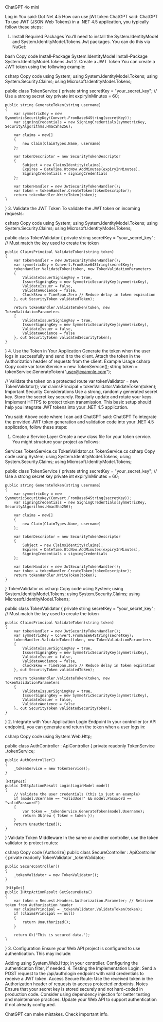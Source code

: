 
ChatGPT 4o mini

Log in
You said:
Dot Net 4.5 How can use jWt token 
ChatGPT said:
ChatGPT
To use JWT (JSON Web Tokens) in a .NET 4.5 application, you typically follow these steps:

1. Install Required Packages
You'll need to install the System.IdentityModel and System.IdentityModel.Tokens.Jwt packages. You can do this via NuGet:

bash
Copy code
Install-Package System.IdentityModel
Install-Package System.IdentityModel.Tokens.Jwt
2. Create a JWT Token
You can create a JWT token using the following example:

csharp
Copy code
using System;
using System.IdentityModel.Tokens;
using System.Security.Claims;
using Microsoft.IdentityModel.Tokens;

public class TokenService
{
    private string secretKey = "your_secret_key"; // Use a strong secret key
    private int expiryInMinutes = 60;

    public string GenerateToken(string username)
    {
        var symmetricKey = new SymmetricSecurityKey(Convert.FromBase64String(secretKey));
        var signingCredentials = new SigningCredentials(symmetricKey, SecurityAlgorithms.HmacSha256);

        var claims = new[]
        {
            new Claim(ClaimTypes.Name, username)
        };

        var tokenDescriptor = new SecurityTokenDescriptor
        {
            Subject = new ClaimsIdentity(claims),
            Expires = DateTime.UtcNow.AddMinutes(expiryInMinutes),
            SigningCredentials = signingCredentials
        };

        var tokenHandler = new JwtSecurityTokenHandler();
        var token = tokenHandler.CreateToken(tokenDescriptor);
        return tokenHandler.WriteToken(token);
    }
}
3. Validate the JWT Token
To validate the JWT token on incoming requests:

csharp
Copy code
using System;
using System.IdentityModel.Tokens;
using System.Security.Claims;
using Microsoft.IdentityModel.Tokens;

public class TokenValidator
{
    private string secretKey = "your_secret_key"; // Must match the key used to create the token

    public ClaimsPrincipal ValidateToken(string token)
    {
        var tokenHandler = new JwtSecurityTokenHandler();
        var symmetricKey = Convert.FromBase64String(secretKey);
        tokenHandler.ValidateToken(token, new TokenValidationParameters
        {
            ValidateIssuerSigningKey = true,
            IssuerSigningKey = new SymmetricSecurityKey(symmetricKey),
            ValidateIssuer = false,
            ValidateAudience = false,
            ClockSkew = TimeSpan.Zero // Reduce delay in token expiration
        }, out SecurityToken validatedToken);

        return tokenHandler.ValidateToken(token, new TokenValidationParameters
        {
            ValidateIssuerSigningKey = true,
            IssuerSigningKey = new SymmetricSecurityKey(symmetricKey),
            ValidateIssuer = false,
            ValidateAudience = false
        }, out SecurityToken validatedSecurityToken);
    }
}
4. Use the Token in Your Application
Generate the token when the user logs in successfully and send it to the client.
Attach the token in the Authorization header of requests from the client.
Example Usage
csharp
Copy code
var tokenService = new TokenService();
string token = tokenService.GenerateToken("user@example.com");

// Validate the token on a protected route
var tokenValidator = new TokenValidator();
var claimsPrincipal = tokenValidator.ValidateToken(token);
Important Security Considerations
Use a strong, randomly generated secret key.
Store the secret key securely.
Regularly update and rotate your keys.
Implement HTTPS to protect token transmission.
This basic setup should help you integrate JWT tokens into your .NET 4.5 application.



You said:
Above code where I can add
ChatGPT said:
ChatGPT
To integrate the provided JWT token generation and validation code into your .NET 4.5 application, follow these steps:

1. Create a Service Layer
Create a new class file for your token service. You might structure your project as follows:

Services
TokenService.cs
TokenValidator.cs
TokenService.cs
csharp
Copy code
using System;
using System.IdentityModel.Tokens;
using System.Security.Claims;
using Microsoft.IdentityModel.Tokens;

public class TokenService
{
    private string secretKey = "your_secret_key"; // Use a strong secret key
    private int expiryInMinutes = 60;

    public string GenerateToken(string username)
    {
        var symmetricKey = new SymmetricSecurityKey(Convert.FromBase64String(secretKey));
        var signingCredentials = new SigningCredentials(symmetricKey, SecurityAlgorithms.HmacSha256);

        var claims = new[]
        {
            new Claim(ClaimTypes.Name, username)
        };

        var tokenDescriptor = new SecurityTokenDescriptor
        {
            Subject = new ClaimsIdentity(claims),
            Expires = DateTime.UtcNow.AddMinutes(expiryInMinutes),
            SigningCredentials = signingCredentials
        };

        var tokenHandler = new JwtSecurityTokenHandler();
        var token = tokenHandler.CreateToken(tokenDescriptor);
        return tokenHandler.WriteToken(token);
    }
}
TokenValidator.cs
csharp
Copy code
using System;
using System.IdentityModel.Tokens;
using System.Security.Claims;
using Microsoft.IdentityModel.Tokens;

public class TokenValidator
{
    private string secretKey = "your_secret_key"; // Must match the key used to create the token

    public ClaimsPrincipal ValidateToken(string token)
    {
        var tokenHandler = new JwtSecurityTokenHandler();
        var symmetricKey = Convert.FromBase64String(secretKey);
        tokenHandler.ValidateToken(token, new TokenValidationParameters
        {
            ValidateIssuerSigningKey = true,
            IssuerSigningKey = new SymmetricSecurityKey(symmetricKey),
            ValidateIssuer = false,
            ValidateAudience = false,
            ClockSkew = TimeSpan.Zero // Reduce delay in token expiration
        }, out SecurityToken validatedToken);

        return tokenHandler.ValidateToken(token, new TokenValidationParameters
        {
            ValidateIssuerSigningKey = true,
            IssuerSigningKey = new SymmetricSecurityKey(symmetricKey),
            ValidateIssuer = false,
            ValidateAudience = false
        }, out SecurityToken validatedSecurityToken);
    }
}
2. Integrate with Your Application
Login Endpoint
In your controller (or API endpoint), you can generate and return the token when a user logs in:

csharp
Copy code
using System.Web.Http;

public class AuthController : ApiController
{
    private readonly TokenService _tokenService;

    public AuthController()
    {
        _tokenService = new TokenService();
    }

    [HttpPost]
    public IHttpActionResult Login(LoginModel model)
    {
        // Validate the user credentials (this is just an example)
        if (model.Username == "validUser" && model.Password == "validPassword")
        {
            var token = _tokenService.GenerateToken(model.Username);
            return Ok(new { Token = token });
        }
        return Unauthorized();
    }
}
Validate Token Middleware
In the same or another controller, use the token validator to protect routes:

csharp
Copy code
[Authorize]
public class SecureController : ApiController
{
    private readonly TokenValidator _tokenValidator;

    public SecureController()
    {
        _tokenValidator = new TokenValidator();
    }

    [HttpGet]
    public IHttpActionResult GetSecureData()
    {
        var token = Request.Headers.Authorization.Parameter; // Retrieve token from Authorization header
        var claimsPrincipal = _tokenValidator.ValidateToken(token);
        if (claimsPrincipal == null)
        {
            return Unauthorized();
        }

        return Ok("This is secured data.");
    }
}
3. Configuration
Ensure your Web API project is configured to use authentication. This may include:

Adding using System.Web.Http; in your controller.
Configuring the authentication filter, if needed.
4. Testing the Implementation
Login: Send a POST request to the /api/auth/login endpoint with valid credentials to receive a JWT token.
Access Secure Route: Use the received token in the Authorization header of requests to access protected endpoints.
Notes
Ensure that your secret key is stored securely and not hard-coded in production code.
Consider using dependency injection for better testing and maintenance practices.
Update your Web API to support authentication if not already configured.





ChatGPT can make mistakes. Check important info.
